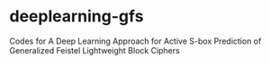 # deeplearning-gfs
Codes for A Deep Learning Approach for Active S-box Prediction of Generalized Feistel Lightweight Block Ciphers
